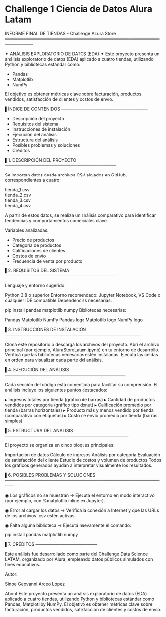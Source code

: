 <h1>Challenge 1 Ciencia de Datos Alura Latam</h1>

INFORME FINAL DE TIENDAS - Challenge ALura Store
═══════════════════════════════════════════════════════════

✦ ANÁLISIS EXPLORATORIO DE DATOS (EDA) ✦
Este proyecto presenta un análisis exploratorio de datos (EDA) aplicado a cuatro tiendas, utilizando Python y bibliotecas estándar como:

- Pandas
- Matplotlib
- NumPy

El objetivo es obtener métricas clave sobre facturación, productos vendidos, satisfacción de clientes y costos de envío.

▌ÍNDICE DE CONTENIDOS
────────────────────────────

- Descripción del proyecto
- Requisitos del sistema
- Instrucciones de instalación
- Ejecución del análisis
- Estructura del análisis
- Posibles problemas y soluciones
- Créditos

▌1. DESCRIPCIÓN DEL PROYECTO
────────────────────────────────────

Se importan datos desde archivos CSV alojados en GitHub, correspondientes a cuatro:

tienda_1.csv  
tienda_2.csv  
tienda_3.csv  
tienda_4.csv  

A partir de estos datos, se realiza un análisis comparativo para identificar tendencias y comportamientos comerciales clave.

Variables analizadas:

- Precio de productos
- Categoría de productos
- Calificaciones de clientes
- Costos de envío
- Frecuencia de venta por producto

▌2. REQUISITOS DEL SISTEMA
────────────────────────────────────

Lenguaje y entorno sugerido:

Python 3.8 o superior
Entorno recomendado: Jupyter Notebook, VS Code o cualquier IDE compatible
Dependencias necesarias:

pip install pandas matplotlib numpy
Bibliotecas necesarias:

Pandas	Matplotlib	NumPy
Pandas logo	Matplotlib logo	NumPy logo

▌3. INSTRUCCIONES DE INSTALACIÓN
────────────────────────────────────────────

Cloná este repositorio o descargá los archivos del proyecto.
Abrí el archivo principal (por ejemplo, AluraStoreLatam.ipynb) en tu entorno de desarrollo.
Verificá que las bibliotecas necesarias estén instaladas.
Ejecutá las celdas en orden para visualizar cada parte del análisis.

▌4. EJECUCIÓN DEL ANÁLISIS
───────────────────────────────────────

Cada sección del código está comentada para facilitar su comprensión.
El análisis incluye los siguientes puntos destacados:

▸ Ingresos totales por tienda (gráfico de barras)
▸ Cantidad de productos vendidos por categoría (gráfico tipo donut)
▸ Calificación promedio por tienda (barras horizontales)
▸ Producto más y menos vendido por tienda (comparativo con etiquetas)
▸ Costo de envío promedio por tienda (barras simples)

▌5. ESTRUCTURA DEL ANÁLISIS
────────────────────────────────────────

El proyecto se organiza en cinco bloques principales:

Importación de datos
Cálculo de ingresos
Análisis por categoría
Evaluación de satisfacción del cliente
Estudio de costos y volumen de productos
Todos los gráficos generados ayudan a interpretar visualmente los resultados.

▌6. POSIBLES PROBLEMAS Y SOLUCIONES
─────────────────────────────────────────────────────

◉ Los gráficos no se muestran
→ Ejecutá el entorno en modo interactivo (por ejemplo, con %matplotlib inline en Jupyter).

◉ Error al cargar los datos
→ Verificá la conexión a Internet y que las URLs de los archivos .csv estén activas.

◉ Falta alguna biblioteca
→ Ejecutá nuevamente el comando:

pip install pandas matplotlib numpy

▌7. CRÉDITOS
────────────────────

Este análisis fue desarrollado como parte del Challenge Data Science LATAM, organizado por Alura, empleando datos públicos simulados con fines educativos.

Autor:


Sinoe Geovanni Arceo López

About
Este proyecto presenta un análisis exploratorio de datos (EDA) aplicado a cuatro tiendas, utilizando Python y bibliotecas estándar como Pandas, Matplotliby NumPy. El objetivo es obtener métricas clave sobre facturación, productos vendidos, satisfacción de clientes y costos de envío.

